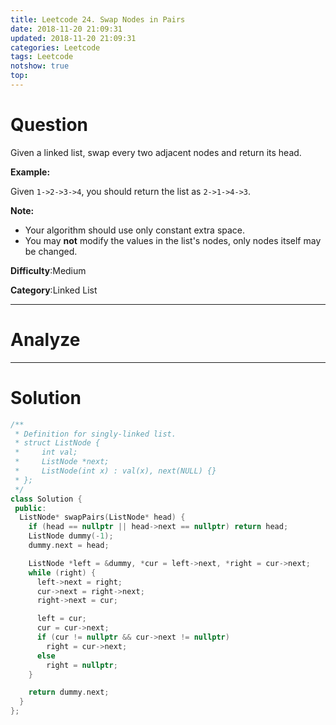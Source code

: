 ```yaml
---
title: Leetcode 24. Swap Nodes in Pairs
date: 2018-11-20 21:09:31
updated: 2018-11-20 21:09:31
categories: Leetcode
tags: Leetcode
notshow: true
top:
---
```


# Question

Given a linked list, swap every two adjacent nodes and return its head.

**Example:**

Given `1->2->3->4`, you should return the list as `2->1->4->3`.

**Note:**

- Your algorithm should use only constant extra space.
- You may  **not**  modify the values in the list's nodes, only nodes itself may be changed.

**Difficulty**:Medium

**Category**:Linked List

<!-- more -->

------------

# Analyze

------------

# Solution

```cpp
/**
 * Definition for singly-linked list.
 * struct ListNode {
 *     int val;
 *     ListNode *next;
 *     ListNode(int x) : val(x), next(NULL) {}
 * };
 */
class Solution {
 public:
  ListNode* swapPairs(ListNode* head) {
    if (head == nullptr || head->next == nullptr) return head;
    ListNode dummy(-1);
    dummy.next = head;

    ListNode *left = &dummy, *cur = left->next, *right = cur->next;
    while (right) {
      left->next = right;
      cur->next = right->next;
      right->next = cur;

      left = cur;
      cur = cur->next;
      if (cur != nullptr && cur->next != nullptr)
        right = cur->next;
      else
        right = nullptr;
    }

    return dummy.next;
  }
};
```